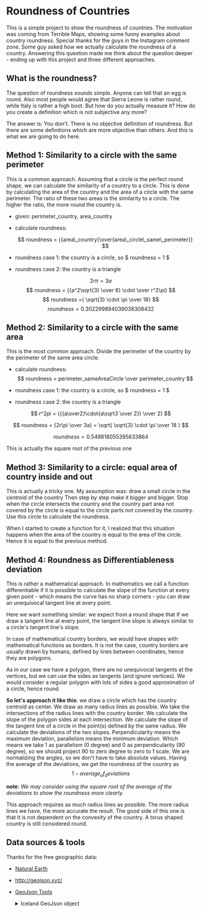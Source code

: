 # Roundness of Countries

This is a simple project to show the roundness of countries. The motivation was coming from Terrible Maps, showing some funny examples about country roundness. Special thanks for the guys in the Instagram comment zone. Some guy asked how we actually calculate the roundness of a country. Answering this question made me think about the question deeper - ending up with this project and three different approaches.

## What is the roundness?

The question of roundness sounds simple. Anyone can tell that an egg is round. Also most people would agree that Sierra Leone is rather round, while Italy is rather a high boot. But how do you actually measure it? How do you create a definition which is not subjective any more?

The answer is: You don't. There is no objective definition of roundness. But there are some definitions which are more objective than others. And this is what we are going to do here.

## Method 1: Similarity to a circle with the same perimeter

This is a common approach. Assuming that a circle is the perfect round shape, we can calculate the similarity of a country to a circle. This is done by calculating the area of the country and the area of a circle with the same perimeter. The ratio of these two areas is the similarity to a circle. The higher the ratio, the more round the country is.

- given: perimeter_country, area_country
- calculate roundness:

  $$ roundness = {{area\_country}\over{area\_circle\_same\_perimeter}} $$

- roundness case 1: the country is a circle, so $ roundness = 1 $

- roundness case 2: the country is a triangle

$$ 2r\pi = 3a $$
$$ roundness = {{a^2\sqrt{3} \over 8} \cdot \over r^2\pi} $$
$$ roundness ={ \sqrt{3} \cdot \pi \over 18} $$
$$ roundness = 0.302299894039036308432 $$

## Method 2: Similarity to a circle with the same area

This is the most common approach. Divide the perimeter of the country by the perimeter of the same area circle.

- calculate roundness:
  $$ roundness = perimeter_sameAreaCircle \over perimeter_country $$

- roundness case 1: the country is a circle, so $ roundness = 1 $

- roundness case 2: the country is a triangle

$$ r^2pi = {{{a\over2}\cdot{a\sqrt3 \over 2}} \over 2} $$

$$ roundness = {2r\pi \over 3a} = \sqrt{ \sqrt{3} \cdot \pi \over 18 } $$

$$ roundness = 0.549818055395633864 $$

This is actually the square root of the previous one

## Method 3: Similarity to a circle: equal area of country inside and out

This is actually a tricky one. My assumption was: draw a small circle in the centroid of the country Then step by step make it bigger and bigger. Stop when the circle intersects the country and the country part area not covered by the circle is equal to the circle parts not covered by the country. Use this circle to calculate the roundness.

When I started to create a function for it, I realized that this situation happens when the area of the country is equal to the area of the circle.
Hence it is equal to the previous method.

## Method 4: Roundness as Differentiableness deviation

This is rather a mathematical approach. In mathematics we call a function differentiable if it is possible to calculate the slope of the function at every given point - which means the curve has no sharp corners - you can draw an unequivocal tangent line at every point.

Here we want something similar: we expect from a round shape that if we draw a tangent line at every point, the tangent line slope is always similar to a circle's tangent line's slope.

In case of mathematical country borders, we would have shapes with mathematical functions as borders. It is not the case, country borders are usually drawn by humans, defined by lines between coordinates, hence they are polygons.

As in our case we have a polygon, there are no unequivocal tangents at the vertices, but we can use the sides as tangents (and ignore vertices). We would consider a regular polygon with lots of sides a good approximation of a circle, hence round.

**So let's approach it like this**: we draw a circle which has the country centroid as center. We draw as many radius lines as possible. We take the intersections of the radius lines with the country border. We calculate the slope of the polygon sides at each intersection. We calculate the slope of the tangent line of a circle in the point(s) defined by the same radius. We calculate the deviations of the two slopes. Perpendicularity means the maximum deviation, parallelism means the minimum deviation. Which means we take 1 as parallelism (0 degree) and 0 as perpendicularity (90 degree), so we should project 90 to zero degree to zero to 1 scale. We are normalizing the angles, so we don't have to take absolute values. Having the average of the deviations, we get the roundness of the country as
$$ 1 - average_of_deviations $$

**note**: _We may consider using the square root of the average of the deviations to show the roundness more clearly._

This approach requires as much radius lines as possible. The more radius lines we have, the more accurate the result. The good side of this one is that it is not dependent on the convexity of the country. A torus shaped country is still considered round.

## Data sources & tools

Thanks for the free geographic data:

- [Natural Earth](https://www.naturalearthdata.com/downloads/10m-cultural-vectors/10m-admin-0-countries/)
- <http://geojson.xyz/>
- [GeoJson Tools](https://geojson.tools/)

  <details>
  <summary>
  Iceland GeoJson object
  </summary>

  Copy this one into the GeoJson tools to see the result.

  ```json
  {
    "type": "Feature",
    "properties": {
      "scalerank": 1,
      "labelrank": 3,
      "sovereignt": "Iceland",
      "sov_a3": "ISL",
      "adm0_dif": 0,
      "level": 2,
      "type": "Sovereign country",
      "admin": "Iceland",
      "adm0_a3": "ISL",
      "geou_dif": 0,
      "geounit": "Iceland",
      "gu_a3": "ISL",
      "su_dif": 0,
      "subunit": "Iceland",
      "su_a3": "ISL",
      "brk_diff": 0,
      "name": "Iceland",
      "name_long": "Iceland",
      "brk_a3": "ISL",
      "brk_name": "Iceland",
      "brk_group": null,
      "abbrev": "Iceland",
      "postal": "IS",
      "formal_en": "Republic of Iceland",
      "formal_fr": null,
      "note_adm0": null,
      "note_brk": null,
      "name_sort": "Iceland",
      "name_alt": null,
      "mapcolor7": 1,
      "mapcolor8": 4,
      "mapcolor9": 4,
      "mapcolor13": 9,
      "pop_est": 306694,
      "gdp_md_est": 12710,
      "pop_year": -99,
      "lastcensus": -99,
      "gdp_year": -99,
      "economy": "2. Developed region: nonG7",
      "income_grp": "1. High income: OECD",
      "wikipedia": -99,
      "fips_10": null,
      "iso_a2": "IS",
      "iso_a3": "ISL",
      "iso_n3": "352",
      "un_a3": "352",
      "wb_a2": "IS",
      "wb_a3": "ISL",
      "woe_id": -99,
      "adm0_a3_is": "ISL",
      "adm0_a3_us": "ISL",
      "adm0_a3_un": -99,
      "adm0_a3_wb": -99,
      "continent": "Europe",
      "region_un": "Europe",
      "subregion": "Northern Europe",
      "region_wb": "Europe & Central Asia",
      "name_len": 7,
      "long_len": 7,
      "abbrev_len": 7,
      "tiny": -99,
      "homepart": 1,
      "featureclass": "Admin-0 country"
    },
    "geometry": {
      "type": "Polygon",
      "coordinates": [
        [
          [-14.508695441129234, 66.45589223903143],
          [-14.739637417041607, 65.8087482774403],
          [-13.60973222497981, 65.12667104761987],
          [-14.909833746794902, 64.36408193628868],
          [-17.794438035543422, 63.678749091233854],
          [-18.656245896874992, 63.49638296167582],
          [-19.97275468594276, 63.64363495549153],
          [-22.762971971110158, 63.960178941495386],
          [-21.778484259517683, 64.40211579045551],
          [-23.95504391121911, 64.8911298692335],
          [-22.184402635170358, 65.0849681667603],
          [-22.227423265053332, 65.37859365504274],
          [-24.326184047939336, 65.61118927678847],
          [-23.65051469572309, 66.26251902939522],
          [-22.134922451250887, 66.41046865504687],
          [-20.57628373867955, 65.73211212835143],
          [-19.05684160000159, 66.27660085719477],
          [-17.79862382655905, 65.99385325790978],
          [-16.167818976292125, 66.52679230413587],
          [-14.508695441129234, 66.45589223903143]
        ]
      ]
    }
  }
  ```

  </details>
